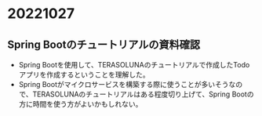 # 20221027
## Spring Bootのチュートリアルの資料確認
* Spring Bootを使用して、TERASOLUNAのチュートリアルで作成したTodoアプリを作成するということを理解した。
* Spring Bootがマイクロサービスを構築する際に使うことが多いそうなので、TERASOLUNAのチュートリアルはある程度切り上げて、Spring Bootの方に時間を使う方がよいかもしれない。
